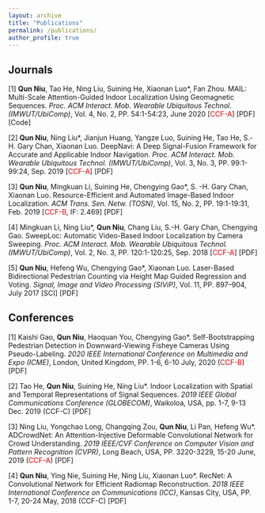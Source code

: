 ```yaml
---
layout: archive
title: "Publications"
permalink: /publications/
author_profile: true
---
```



## Journals

[1] **Qun Niu**, Tao He, Ning Liu, Suining He, Xiaonan Luo\*, Fan Zhou. MAIL: Multi-Scale Attention-Guided Indoor Localization Using Geomagnetic Sequences.  *Proc. ACM Interact. Mob. Wearable Ubiquitous Technol. (IMWUT/UbiComp)*, Vol. 4, No. 2, PP. 54:1-54:23, June 2020 [<font color="#dd0000">CCF-A</font>] [PDF] [Code]

[2] **Qun Niu**, Ning Liu\*, Jianjun Huang, Yangze Luo, Suining He, Tao He, S.-H. Gary Chan, Xiaonan Luo. DeepNavi: A Deep Signal-Fusion Framework for Accurate and Applicable Indoor Navigation.  *Proc. ACM Interact. Mob. Wearable Ubiquitous Technol. (IMWUT/UbiComp)*, Vol. 3, No. 3, PP. 99:1-99:24, Sep. 2019 [<font color="#dd0000">CCF-A</font>] [PDF]

[3] **Qun Niu**, Mingkuan Li, Suining He, Chengying Gao\*, S. -H. Gary Chan, Xiaonan Luo. Resource-Efficient and Automated Image-Based Indoor Localization.  *ACM Trans. Sen. Netw. (TOSN)*, Vol. 15, No. 2, PP. 19:1-19:31, Feb. 2019 [<font color="#dd0000">CCF-B</font>, IF: 2.469] [PDF]

[4] Mingkuan Li, Ning Liu\*, **Qun Niu**, Chang Liu, S.-H. Gary Chan, Chengying Gao. SweepLoc: Automatic Video-Based Indoor Localization by Camera Sweeping.  *Proc. ACM Interact. Mob. Wearable Ubiquitous Technol. (IMWUT/UbiComp)*, Vol. 2, No. 3, PP. 120:1-120:25, Sep. 2018 [<font color="#dd0000">CCF-A</font>] [PDF]

[5] **Qun Niu**, Hefeng Wu, Chengying Gao\*, Xiaonan Luo. Laser-Based Bidirectional Pedestrian Counting via Height Map Guided Regression and Voting.  *Signal, Image and Video Processing (SIViP)*, Vol. 11, PP. 897–904, July 2017 [SCI] [PDF]



## Conferences

[1] Kaishi Gao, **Qun Niu**, Haoquan You, Chengying Gao\*. Self-Bootstrapping Pedestrian Detection in Downward-Viewing Fisheye Cameras Using Pseudo-Labeling.  *2020 IEEE International Conference on Multimedia and Expo (ICME)*, London, United Kingdom, PP. 1-6, 6-10 July, 2020  (<font color="#dd0000">CCF-B</font>) [PDF]

[2] Tao He, **Qun Niu**, Suining He, Ning Liu\*. Indoor Localization with Spatial and Temporal Representations of Signal Sequences.  *2019 IEEE Global Communications Conference (GLOBECOM)*, Waikoloa, USA, pp. 1-7, 9-13 Dec. 2019 (CCF-C) [PDF]

[3] Ning Liu, Yongchao Long, Changqing Zou, **Qun Niu**, Li Pan, Hefeng Wu\*. ADCrowdNet: An Attention-Injective Deformable Convolutional Network for Crowd Understanding.  *2019 IEEE/CVF Conference on Computer Vision and Pattern Recognition (CVPR)*, Long Beach, USA, PP. 3220-3229, 15-20 June, 2019 (<font color="#dd0000">CCF-A</font>) [PDF]

[4] **Qun Niu**, Ying Nie, Suining He, Ning Liu, Xiaonan Luo\*. RecNet: A Convolutional Network for Efficient Radiomap Reconstruction.  *2018 IEEE International Conference on Communications (ICC)*, Kansas City, USA, PP. 1-7, 20-24 May, 2018 (CCF-C) [PDF]

